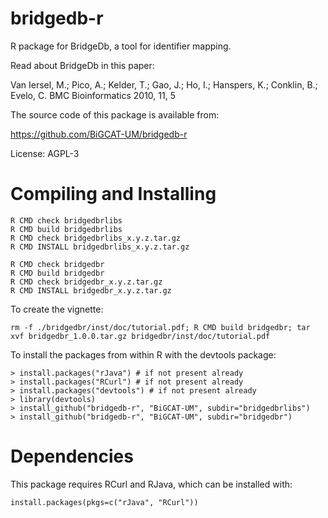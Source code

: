 bridgedb-r
==========

R package for BridgeDb, a tool for identifier mapping.

Read about BridgeDb in this paper:

Van Iersel, M.;  Pico, A.;  Kelder, T.;  Gao, J.;  Ho, I.;   Hanspers, K.;  Conklin, B.;  Evelo, C. BMC Bioinformatics 2010, 11, 5

The source code of this package is available from:

https://github.com/BiGCAT-UM/bridgedb-r

License: AGPL-3

Compiling and Installing
========================

    R CMD check bridgedbrlibs
    R CMD build bridgedbrlibs
    R CMD check bridgedbrlibs_x.y.z.tar.gz
    R CMD INSTALL bridgedbrlibs_x.y.z.tar.gz

    R CMD check bridgedbr
    R CMD build bridgedbr
    R CMD check bridgedbr_x.y.z.tar.gz
    R CMD INSTALL bridgedbr_x.y.z.tar.gz

To create the vignette:

    rm -f ./bridgedbr/inst/doc/tutorial.pdf; R CMD build bridgedbr; tar xvf bridgedbr_1.0.0.tar.gz bridgedbr/inst/doc/tutorial.pdf

To install the packages from within R with the devtools package:

    > install.packages("rJava") # if not present already
    > install.packages("RCurl") # if not present already
    > install.packages("devtools") # if not present already
    > library(devtools)
    > install_github("bridgedb-r", "BiGCAT-UM", subdir="bridgedbrlibs")
    > install_github("bridgedb-r", "BiGCAT-UM", subdir="bridgedbr")

Dependencies
============

This package requires RCurl and RJava, which can be installed with:

    install.packages(pkgs=c("rJava", "RCurl"))


